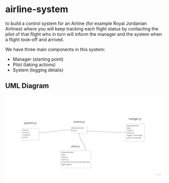 # airline-system
to build a control system for an Airline (for example Royal Jordanian Airlines) where you will keep tracking each flight status by contacting the pilot of that flight who in turn will inform the manager and the system when a flight took-off and arrived.

We have three main components in this system:

* Manager (starting point)
* Pilot (taking actions)
* System (logging details)


## UML Diagram 
![iamge](./airline.png)